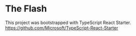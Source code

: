 # The Flash
This project was bootstrapped with TypeScript React Starter.
https://github.com/Microsoft/TypeScript-React-Starter
